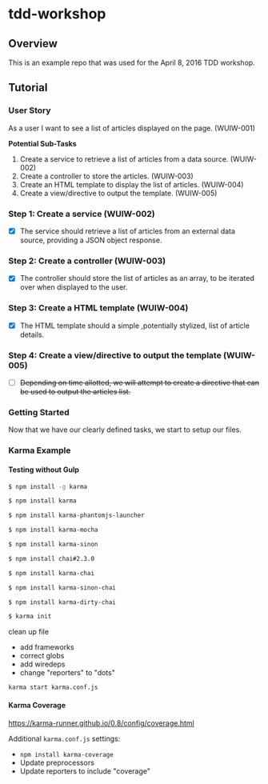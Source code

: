 # tdd-workshop

## Overview
This is an example repo that was used for the April 8, 2016 TDD workshop.

## Tutorial

### User Story
As a user I want to see a list of articles displayed on the page. (WUIW-001)

**Potential Sub-Tasks**

1. Create a service to retrieve a list of articles from a data source. (WUIW-002)
1. Create a controller to store the articles. (WUIW-003)
1. Create an HTML template to display the list of articles. (WUIW-004)
1. Create a view/directive to output the template. (WUIW-005)

### Step 1: Create a service (WUIW-002)
- [x] The service should retrieve a list of articles from an external data source, providing a JSON object response.

### Step 2: Create a controller (WUIW-003)
- [x] The controller should store the list of articles as an array, to be iterated over when displayed to the user.

### Step 3: Create a HTML template (WUIW-004)
- [x] The HTML template should a simple ,potentially stylized, list of article details.  

### Step 4: Create a view/directive to output the template (WUIW-005)
- [ ] ~~Depending on time allotted, we will attempt to create a directive that can be used to output the articles list.~~

### Getting Started
Now that we have our clearly defined tasks, we start to setup our files.


### Karma Example

#### Testing without Gulp

```bash
$ npm install -g karma

$ npm install karma

$ npm install karma-phantomjs-launcher

$ npm install karma-mocha

$ npm install karma-sinon

$ npm install chai#2.3.0

$ npm install karma-chai

$ npm install karma-sinon-chai

$ npm install karma-dirty-chai

$ karma init
```

clean up file
 - add frameworks
 - correct globs
 - add wiredeps
 - change "reporters" to "dots"

`karma start karma.conf.js`

#### Karma Coverage
https://karma-runner.github.io/0.8/config/coverage.html

Additional `karma.conf.js` settings:
 - `npm install karma-coverage`
 - Update preprocessors
 - Update reporters to include "coverage"
